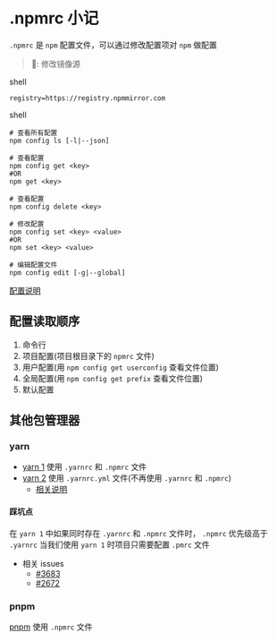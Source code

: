 # .npmrc 小记[](https://buqiyuan.github.io/essay/2022/npmrc小记.html#frontmatter-title)

`.npmrc` 是 `npm` 配置文件，可以通过修改配置项对 `npm` 做配置

> 🌰: 修改镜像源

shell

```shell
registry=https://registry.npmmirror.com
```

shell

```shell
# 查看所有配置
npm config ls [-l|--json]

# 查看配置
npm config get <key>
#OR
npm get <key>

# 查看配置
npm config delete <key>

# 修改配置
npm config set <key> <value>
#OR
npm set <key> <value>

# 编辑配置文件
npm config edit [-g|--global]
```

[配置说明](https://docs.npmjs.com/cli/v8/using-npm/config#config-settings)

## 配置读取顺序[](https://buqiyuan.github.io/essay/2022/npmrc小记.html#配置读取顺序)

1. 命令行
2. 项目配置(项目根目录下的 `npmrc` 文件)
3. 用户配置(用 `npm config get userconfig` 查看文件位置)
4. 全局配置(用 `npm config get prefix` 查看文件位置)
5. 默认配置

## 其他包管理器[](https://buqiyuan.github.io/essay/2022/npmrc小记.html#其他包管理器)

### yarn[](https://buqiyuan.github.io/essay/2022/npmrc小记.html#yarn)

- [yarn 1](https://github.com/yarnpkg/yarn) 使用 `.yarnrc` 和 `.npmrc` 文件
- [yarn 2](https://github.com/yarnpkg/berry) 使用 `.yarnrc.yml` 文件(不再使用 `.yarnrc` 和 `.npmrc`)
  - [相关说明](https://yarnpkg.com/getting-started/migration#dont-use-npmrc-files)

#### 踩坑点[](https://buqiyuan.github.io/essay/2022/npmrc小记.html#踩坑点)

在 `yarn 1` 中如果同时存在 `.yarnrc` 和 `.npmrc` 文件时， `.npmrc` 优先级高于 `.yarnrc` 当我们使用 `yarn 1` 时项目只需要配置 `.pmrc` 文件

- 相关 issues
  - [#3683](https://github.com/yarnpkg/yarn/issues/3683)
  - [#2672](https://github.com/yarnpkg/yarn/issues/2672)

### pnpm[](https://buqiyuan.github.io/essay/2022/npmrc小记.html#pnpm)

[pnpm](https://pnpm.io/zh/) 使用 `.npmrc` 文件